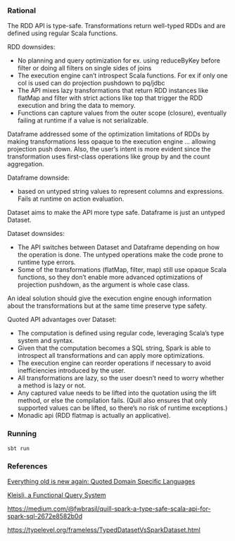 ### Rational

The RDD API is type-safe.
Transformations return well-typed RDDs and are defined using regular Scala functions.

RDD downsides:
- No planning and query optimization for ex. using reduceByKey before filter or doing all filters on single sides of joins
- The execution engine can’t introspect Scala functions. For ex if only one col is used can do projection pushdown to pq/jdbc
- The API mixes lazy transformations that return RDD instances like flatMap and filter with strict actions like top that trigger the RDD execution and bring the data to memory.
- Functions can capture values from the outer scope (closure), eventually failing at runtime if a value is not serializable. 

Dataframe addressed some of the optimization limitations of RDDs by making transformations  less opaque to the execution engine … allowing projection push down. Also, the user’s intent is more evident since the transformation uses first-class operations like group by and the count aggregation.

Dataframe downside:
- based on untyped string values to represent columns and expressions. Fails at runtime on action evaluation.

Dataset aims to make the API more type safe. Dataframe is just an untyped Dataset. 

Dataset downsides:
- The API switches between Dataset and Dataframe depending on how the operation is done. The untyped operations make the code prone to runtime type errors.
- Some of the transformations (flatMap, filter, map) still use opaque Scala functions, so they don’t enable more advanced optimizations of projection pushdown, as the argument is whole case class.

 An ideal solution should give the execution engine enough information about the transformations but at the same time preserve type safety.

Quoted API advantages over Dataset:
- The computation is defined using regular code, leveraging Scala’s type system and syntax.
- Given that the computation becomes a SQL string, Spark is able to introspect all transformations and can apply more optimizations.
- The execution engine can reorder operations if necessary to avoid inefficiencies introduced by the user.
- All transformations are lazy, so the user doesn’t need to worry whether a method is lazy or not.
- Any captured value needs to be lifted into the quotation using the lift method, or else the compilation fails. (Quill also ensures that only supported values can be lifted, so there’s no risk of runtime exceptions.)
- Monadic api (RDD flatmap is actually an applicative).


### Running
`sbt run`


### References

[Everything old is new again: Quoted Domain Specific Languages](http://homepages.inf.ed.ac.uk/wadler/papers/qdsl/qdsl.pdf)

[Kleisli, a Functional Query System](https://www.comp.nus.edu.sg/~wongls/psZ/wls-jfp98-3.ps)

https://medium.com/@fwbrasil/quill-spark-a-type-safe-scala-api-for-spark-sql-2672e8582b0d

https://typelevel.org/frameless/TypedDatasetVsSparkDataset.html

